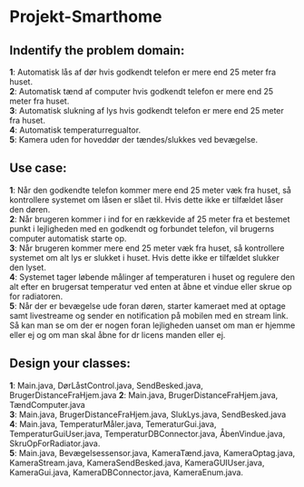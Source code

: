 # Projekt-Smarthome

## Indentify the problem domain:    
**1**: Automatisk lås af dør hvis godkendt telefon er mere end 25 meter fra huset.   
**2**: Automatisk tænd af computer hvis godkendt telefon er mere end 25 meter fra huset.   
**3**: Automatisk slukning af lys hvis godkendt telefon er mere end 25 meter fra huset.   
**4**: Automatisk temperaturregualtor.  
**5**: Kamera uden for hoveddør der tændes/slukkes ved bevægelse.   

## Use case:  
**1**: Når den godkendte telefon kommer mere end 25 meter væk fra huset, så kontrollere systemet om låsen er slået til. Hvis dette ikke er tilfældet låser den døren.  
**2**: Når brugeren kommer i ind for en rækkevide af 25 meter fra et bestemet punkt i lejligheden med en godkendt og forbundet telefon, vil brugerns computer automatisk starte op.    
**3**: Når brugeren kommer mere end 25 meter væk fra huset, så kontrollere systemet om alt lys er slukket i huset. Hvis dette ikke er tilfældet slukker den lyset.   
**4**: Systemet tager løbende målinger af temperaturen i huset og regulere den alt efter en brugersat temperatur ved enten at åbne et vindue eller skrue op for radiatoren.    
**5**: Når der er bevægelse ude foran døren, starter kameraet med at optage samt livestreame og sender en notification på mobilen med en stream link. Så kan man se om der er nogen foran lejligheden uanset om man er hjemme eller ej og om man skal åbne for dr licens manden eller ej.     

## Design your classes:    
**1**: Main.java, DørLåstControl.java, SendBesked.java, BrugerDistanceFraHjem.java
**2**: Main.java, BrugerDistanceFraHjem.java, TændComputer.java      
**3**: Main.java, BrugerDistanceFraHjem.java, SlukLys.java, SendBesked.java   
**4**: Main.java, TemperaturMåler.java, TemeraturGui.java, TemperaturGuiUser.java, TemperaturDBConnector.java, ÅbenVindue.java, SkruOpForRadiator.java.     
**5**: Main.java, Bevægelsessensor.java, KameraTænd.java, KameraOptag.java, KameraStream.java, KameraSendBesked.java, KameraGUIUser.java, KameraGui.java, KameraDBConnector.java, KameraEnum.java.   
